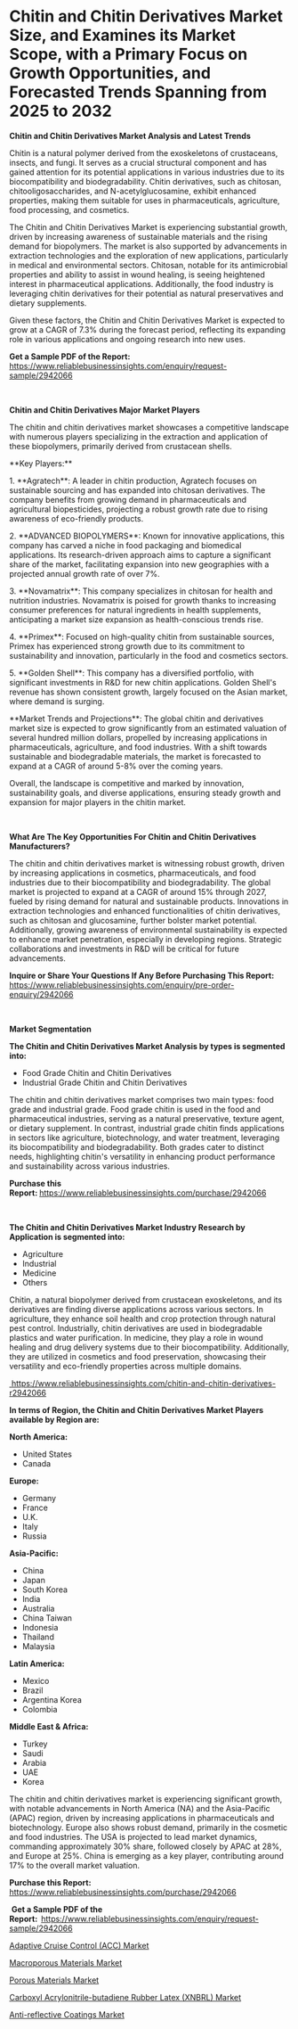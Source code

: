 <p><h1>Chitin and Chitin Derivatives Market Size, and Examines its Market Scope, with a Primary Focus on Growth Opportunities, and Forecasted Trends Spanning from 2025 to 2032</h1></p><p><strong>Chitin and Chitin Derivatives Market Analysis and Latest Trends</strong></p>
<p><p>Chitin is a natural polymer derived from the exoskeletons of crustaceans, insects, and fungi. It serves as a crucial structural component and has gained attention for its potential applications in various industries due to its biocompatibility and biodegradability. Chitin derivatives, such as chitosan, chitooligosaccharides, and N-acetylglucosamine, exhibit enhanced properties, making them suitable for uses in pharmaceuticals, agriculture, food processing, and cosmetics.</p><p>The Chitin and Chitin Derivatives Market is experiencing substantial growth, driven by increasing awareness of sustainable materials and the rising demand for biopolymers. The market is also supported by advancements in extraction technologies and the exploration of new applications, particularly in medical and environmental sectors. Chitosan, notable for its antimicrobial properties and ability to assist in wound healing, is seeing heightened interest in pharmaceutical applications. Additionally, the food industry is leveraging chitin derivatives for their potential as natural preservatives and dietary supplements.</p><p>Given these factors, the Chitin and Chitin Derivatives Market is expected to grow at a CAGR of 7.3% during the forecast period, reflecting its expanding role in various applications and ongoing research into new uses.</p></p>
<p><strong>Get a Sample PDF of the Report:&nbsp;</strong> <a href="https://www.reliablebusinessinsights.com/enquiry/request-sample/2942066?utm_campaign=1117&utm_medium=2&utm_source=Github&utm_content=ia&utm_term=15032025&utm_id=chitin-and-chitin-derivatives">https://www.reliablebusinessinsights.com/enquiry/request-sample/2942066</a></p>
<p>&nbsp;</p>
<p><strong>Chitin and Chitin Derivatives Major Market Players</strong></p>
<p><p>The chitin and chitin derivatives market showcases a competitive landscape with numerous players specializing in the extraction and application of these biopolymers, primarily derived from crustacean shells.</p><p>**Key Players:**</p><p>1. **Agratech**: A leader in chitin production, Agratech focuses on sustainable sourcing and has expanded into chitosan derivatives. The company benefits from growing demand in pharmaceuticals and agricultural biopesticides, projecting a robust growth rate due to rising awareness of eco-friendly products.</p><p>2. **ADVANCED BIOPOLYMERS**: Known for innovative applications, this company has carved a niche in food packaging and biomedical applications. Its research-driven approach aims to capture a significant share of the market, facilitating expansion into new geographies with a projected annual growth rate of over 7%.</p><p>3. **Novamatrix**: This company specializes in chitosan for health and nutrition industries. Novamatrix is poised for growth thanks to increasing consumer preferences for natural ingredients in health supplements, anticipating a market size expansion as health-conscious trends rise.</p><p>4. **Primex**: Focused on high-quality chitin from sustainable sources, Primex has experienced strong growth due to its commitment to sustainability and innovation, particularly in the food and cosmetics sectors.</p><p>5. **Golden Shell**: This company has a diversified portfolio, with significant investments in R&D for new chitin applications. Golden Shell's revenue has shown consistent growth, largely focused on the Asian market, where demand is surging.</p><p>**Market Trends and Projections**: The global chitin and derivatives market size is expected to grow significantly from an estimated valuation of several hundred million dollars, propelled by increasing applications in pharmaceuticals, agriculture, and food industries. With a shift towards sustainable and biodegradable materials, the market is forecasted to expand at a CAGR of around 5-8% over the coming years.</p><p>Overall, the landscape is competitive and marked by innovation, sustainability goals, and diverse applications, ensuring steady growth and expansion for major players in the chitin market.</p></p>
<p>&nbsp;</p>
<p><strong>What Are The Key Opportunities For Chitin and Chitin Derivatives Manufacturers?</strong></p>
<p><p>The chitin and chitin derivatives market is witnessing robust growth, driven by increasing applications in cosmetics, pharmaceuticals, and food industries due to their biocompatibility and biodegradability. The global market is projected to expand at a CAGR of around 15% through 2027, fueled by rising demand for natural and sustainable products. Innovations in extraction technologies and enhanced functionalities of chitin derivatives, such as chitosan and glucosamine, further bolster market potential. Additionally, growing awareness of environmental sustainability is expected to enhance market penetration, especially in developing regions. Strategic collaborations and investments in R&D will be critical for future advancements.</p></p>
<p><strong>Inquire or Share Your Questions If Any Before Purchasing This Report:</strong> <a href="https://www.reliablebusinessinsights.com/enquiry/pre-order-enquiry/2942066?utm_campaign=1117&utm_medium=2&utm_source=Github&utm_content=ia&utm_term=15032025&utm_id=chitin-and-chitin-derivatives">https://www.reliablebusinessinsights.com/enquiry/pre-order-enquiry/2942066</a></p>
<p>&nbsp;</p>
<p><strong>Market Segmentation</strong></p>
<p><strong>The Chitin and Chitin Derivatives Market Analysis by types is segmented into:</strong></p>
<p><ul><li>Food Grade Chitin and Chitin Derivatives</li><li>Industrial Grade Chitin and Chitin Derivatives</li></ul></p>
<p><p>The chitin and chitin derivatives market comprises two main types: food grade and industrial grade. Food grade chitin is used in the food and pharmaceutical industries, serving as a natural preservative, texture agent, or dietary supplement. In contrast, industrial grade chitin finds applications in sectors like agriculture, biotechnology, and water treatment, leveraging its biocompatibility and biodegradability. Both grades cater to distinct needs, highlighting chitin's versatility in enhancing product performance and sustainability across various industries.</p></p>
<p><strong>Purchase this Report:&nbsp;</strong><a href="https://www.reliablebusinessinsights.com/purchase/2942066?utm_campaign=1117&utm_medium=2&utm_source=Github&utm_content=ia&utm_term=15032025&utm_id=chitin-and-chitin-derivatives">https://www.reliablebusinessinsights.com/purchase/2942066</a></p>
<p>&nbsp;</p>
<p><strong>The Chitin and Chitin Derivatives Market Industry Research by Application is segmented into:</strong></p>
<p><ul><li>Agriculture</li><li>Industrial</li><li>Medicine</li><li>Others</li></ul></p>
<p><p>Chitin, a natural biopolymer derived from crustacean exoskeletons, and its derivatives are finding diverse applications across various sectors. In agriculture, they enhance soil health and crop protection through natural pest control. Industrially, chitin derivatives are used in biodegradable plastics and water purification. In medicine, they play a role in wound healing and drug delivery systems due to their biocompatibility. Additionally, they are utilized in cosmetics and food preservation, showcasing their versatility and eco-friendly properties across multiple domains.</p></p>
<p><a href="https://www.reliablebusinessinsights.com/chitin-and-chitin-derivatives-r2942066?utm_campaign=1117&utm_medium=2&utm_source=Github&utm_content=ia&utm_term=15032025&utm_id=chitin-and-chitin-derivatives">&nbsp;https://www.reliablebusinessinsights.com/chitin-and-chitin-derivatives-r2942066</a></p>
<p><strong>In terms of Region, the Chitin and Chitin Derivatives Market Players available by Region are:</strong></p>
<p>
    <p> <strong> North America: </strong>
        <ul>
            <li>United States</li>
            <li>Canada</li>
        </ul>
        </p> 
    <p> <strong> Europe: </strong>
        <ul>
            <li>Germany</li>
            <li>France</li>
            <li>U.K.</li>
            <li>Italy</li>
            <li>Russia</li>
        </ul>
        </p> 
    <p> <strong> Asia-Pacific: </strong>
        <ul>
            <li>China</li>
            <li>Japan</li>
            <li>South Korea</li>
            <li>India</li>
            <li>Australia</li>
            <li>China Taiwan</li>
            <li>Indonesia</li>
            <li>Thailand</li>
            <li>Malaysia</li>
        </ul>
        </p> 
    <p> <strong> Latin America: </strong>
        <ul>
            <li>Mexico</li>
            <li>Brazil</li>
            <li>Argentina Korea</li>
            <li>Colombia</li>
        </ul>
        </p> 
    <p> <strong> Middle East & Africa: </strong>
        <ul>
            <li>Turkey</li>
            <li>Saudi</li>
            <li>Arabia</li>
            <li>UAE</li>
            <li>Korea</li>
        </ul>
    </p>
    </p>
<p><p>The chitin and chitin derivatives market is experiencing significant growth, with notable advancements in North America (NA) and the Asia-Pacific (APAC) region, driven by increasing applications in pharmaceuticals and biotechnology. Europe also shows robust demand, primarily in the cosmetic and food industries. The USA is projected to lead market dynamics, commanding approximately 30% share, followed closely by APAC at 28%, and Europe at 25%. China is emerging as a key player, contributing around 17% to the overall market valuation.</p></p>
<p><strong>Purchase this Report: </strong><a href="https://www.reliablebusinessinsights.com/purchase/2942066?utm_campaign=1117&utm_medium=2&utm_source=Github&utm_content=ia&utm_term=15032025&utm_id=chitin-and-chitin-derivatives">https://www.reliablebusinessinsights.com/purchase/2942066</a></p>
<p>&nbsp;<strong>Get a Sample PDF of the Report:&nbsp;&nbsp;</strong><a href="https://www.reliablebusinessinsights.com/enquiry/request-sample/2942066?utm_campaign=1117&utm_medium=2&utm_source=Github&utm_content=ia&utm_term=15032025&utm_id=chitin-and-chitin-derivatives">https://www.reliablebusinessinsights.com/enquiry/request-sample/2942066</a></p>
<p><strong></strong></p>
<p><p><a href="https://github.com/hervedeidadw/Market-Research-Report-List-1/blob/main/adaptive-cruise-control-acc-market.md?utm_campaign=1117&utm_medium=2&utm_source=Github&utm_content=ia&utm_term=15032025&utm_id=chitin-and-chitin-derivatives">Adaptive Cruise Control (ACC) Market</a></p><p><a href="https://github.com/sukeldrage0g/Market-Research-Report-List-1/blob/main/macroporous-materials-market.md?utm_campaign=1117&utm_medium=2&utm_source=Github&utm_content=ia&utm_term=15032025&utm_id=chitin-and-chitin-derivatives">Macroporous Materials Market</a></p><p><a href="https://github.com/okornevonywx/Market-Research-Report-List-1/blob/main/porous-materials-market.md?utm_campaign=1117&utm_medium=2&utm_source=Github&utm_content=ia&utm_term=15032025&utm_id=chitin-and-chitin-derivatives">Porous Materials Market</a></p><p><a href="https://github.com/nwogudimouix/Market-Research-Report-List-1/blob/main/carboxyl-acrylonitrile-butadiene-rubber-latex-xnbrl-market.md?utm_campaign=1117&utm_medium=2&utm_source=Github&utm_content=ia&utm_term=15032025&utm_id=chitin-and-chitin-derivatives">Carboxyl Acrylonitrile-butadiene Rubber Latex (XNBRL) Market</a></p><p><a href="https://github.com/elceryaneik/Market-Research-Report-List-1/blob/main/anti-reflective-coatings-market.md?utm_campaign=1117&utm_medium=2&utm_source=Github&utm_content=ia&utm_term=15032025&utm_id=chitin-and-chitin-derivatives">Anti-reflective Coatings Market</a></p></p>